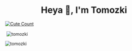 <h1 align="center">Heya 👋, I'm Tomozki</h1>




<a href="https://t.me/tomozki"><img alt="Cute Count" src="https://count.getloli.com/get/@Tomozki?theme=rule34" /></a>
<!--
<h3 align="left">Connect with me:</h3>
<p align="left">
<a href="https://instagram.com/tomozakiop" target="blank"><img align="center" src="https://raw.githubusercontent.com/rahuldkjain/github-profile-readme-generator/master/src/images/icons/Social/instagram.svg" alt="tomozakiop" height="30" width="40" /><b>Insta</b></a> <a href="https://telegram.dog/tomozki" target="blank"><img align="center" src="https://upload.wikimedia.org/wikipedia/commons/8/82/Telegram_logo.svg" alt="tomozakiop" height="30" width="40" /><b>Telegram</b></a> 
</p> -->


<p>&nbsp;<img align="center" src="https://github-readme-stats.vercel.app/api?username=tomozki&show_icons=true&locale=en" alt="tomozki" /></p>

<p><img align="center" src="https://github-readme-streak-stats.herokuapp.com/?user=tomozki&" alt="tomozki" /></p>

